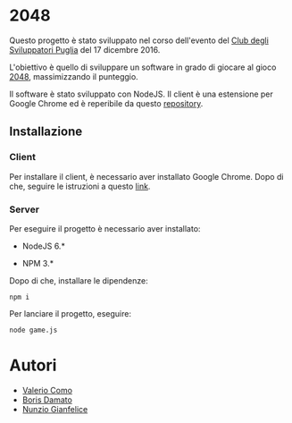 # 2048

Questo progetto è stato sviluppato nel corso dell'evento del [Club degli Sviluppatori Puglia](https://github.com/cdspuglia) del 17 dicembre 2016.

L'obiettivo è quello di sviluppare un software in grado di giocare al gioco [2048](http://gabrielecirulli.github.io/2048/), massimizzando il punteggio. 

Il software è stato sviluppato con NodeJS.
Il client è una estensione per Google Chrome ed è reperibile da questo [repository](https://github.com/giuseppe-santoro/2048-chrome-bot).

## Installazione

### Client

Per installare il client, è necessario aver installato Google Chrome. Dopo di che, seguire le istruzioni a questo [link](https://github.com/giuseppe-santoro/2048-chrome-bot#installazione-client).


### Server

Per eseguire il progetto è necessario aver installato:

- NodeJS 6.*

- NPM 3.*

Dopo di che, installare le dipendenze:

`npm i`

Per lanciare il progetto, eseguire:

`node game.js`

# Autori

- [Valerio Como](https://github.com/valeriocomo)
- [Boris Damato](https://github.com/borisdamato)
- [Nunzio Gianfelice](https://github.com/nunziogianfelice)
